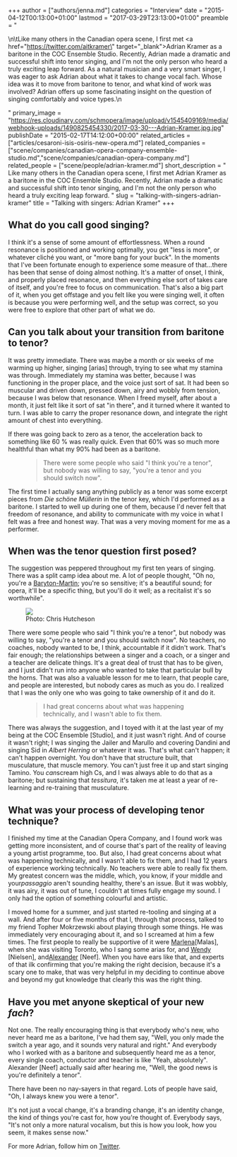 +++
author = ["authors/jenna.md"]
categories = "Interview"
date = "2015-04-12T00:13:00+01:00"
lastmod = "2017-03-29T23:13:00+01:00"
preamble = "<p>\n\tLike many others in the Canadian opera scene, I first met <a href=\"https://twitter.com/aitkramer\" target=\"_blank\">Adrian Kramer</a> as a baritone in the COC Ensemble Studio. Recently, Adrian made a dramatic and successful shift into tenor singing, and I'm not the only person who heard a truly exciting leap forward. As a natural musician and a very smart singer, I was eager to ask Adrian about what it takes to change vocal fach. Whose idea was it to move from baritone to tenor, and what kind of work was involved? Adrian offers up some fascinating insight on the question of singing comfortably and voice types.\n</p>"
primary_image = "https://res.cloudinary.com/schmopera/image/upload/v1545409169/media/webhook-uploads/1490825454330/2017-03-30---Adrian-Kramer.jpg.jpg"
publishDate = "2015-02-17T14:12:00+00:00"
related_articles = ["articles/cesaroni-isis-osiris-new-opera.md"]
related_companies = ["scene/companies/canadian-opera-company-ensemble-studio.md","scene/companies/canadian-opera-company.md"]
related_people = ["scene/people/adrian-kramer.md"]
short_description = "​Like many others in the Canadian opera scene, I first met Adrian Kramer as a baritone in the COC Ensemble Studio. Recently, Adrian made a dramatic and successful shift into tenor singing, and I&#039;m not the only person who heard a truly exciting leap forward. "
slug = "talking-with-singers-adrian-kramer"
title = "Talking with singers: Adrian Kramer"
+++

<h2>What do you call good singing?</h2>
<p>
	I think it's a sense of some amount of effortlessness. When a round resonance is positioned and working optimally, you get "less is more", or whatever cliché you want, or "more bang for your buck". In the moments that I've been fortunate enough to experience some measure of that…there has been that sense of doing almost nothing. It's a matter of onset, I think, and properly placed resonance, and then everything else sort of takes care of itself, and you're free to focus on communication. That's also a big part of it, when you get offstage and you felt like you were singing well, it often is because you were performing well, and the setup was correct, so you were free to explore that other part of what we do.
</p>
<h2>Can you talk about your transition from baritone to tenor?</h2>
<p>
	It was pretty immediate. There was maybe a month or six weeks of me warming up higher, singing [arias] through, trying to see what my stamina was through. Immediately my stamina was better, because I was functioning in the proper place, and the voice just sort of sat. It had been so muscular and driven down, pressed down, airy and wobbly from tension, because I was below that resonance. When I freed myself, after about a month, it just felt like it sort of sat "in there", and it turned where it wanted to turn. I was able to carry the proper resonance down, and integrate the right amount of chest into everything.
</p>
<p>
	If there was going back to zero as a tenor, the acceleration back to something like 60 % was really quick. Even that 60% was so much more healthful than what my 90% had been as a baritone.
</p>
<figure data-type="quote">
<blockquote>
	There were some people who said "I think you're a tenor", but nobody was willing to say, "you're a tenor and you should switch now".<br>
	
</blockquote>
</figure>
<p>
	The first time I actually sang anything publicly as a tenor was some excerpt pieces from <em>Die schöne</em> <em>Müllerin </em>in the tenor key, which I'd performed as a baritone. I started to well up during one of them, because I'd never felt that freedom of resonance, and ability to communicate with my voice in what I felt was a free and honest way. That was a very moving moment for me as a performer.
</p>
<h2>When was the tenor question first posed?</h2>
<p>
	The suggestion was peppered throughout my first ten years of singing. There was a split camp idea about me. A lot of people thought, "Oh no, you're a <a href="http://en.wikipedia.org/wiki/Baritone#Bariton.2FBaryton-Martin" target="_blank">Baryton-Martin</a>; you're so sensitive; it's a beautiful sound; for opera, it'll be a specific thing, but you'll do it well; as a recitalist it's so worthwhile".
</p>
<figure data-type="image"><a href="https://res.cloudinary.com/schmopera/image/upload/v1545409169/media/webhook-uploads/1428793847855/KramerRBA-Chris-Hutcheson.jpg"><img data-resize-src="http://lh3.googleusercontent.com/ucj7oR1FB59VY2u8WoBbzaPOIfg86EAAfy0moebq96BQjd0WuSAtjK59HDxoDHxvHqvCUe1emEVgLLoZkgItSUhMVd0" src="http://lh3.googleusercontent.com/ucj7oR1FB59VY2u8WoBbzaPOIfg86EAAfy0moebq96BQjd0WuSAtjK59HDxoDHxvHqvCUe1emEVgLLoZkgItSUhMVd0=s1200"></a><figcaption>Photo: Chris Hutcheson</figcaption></figure>
<p>
	There were some people who said "I think you're a tenor", but nobody was willing to say, "you're a tenor and you should switch now". No teachers, no coaches, nobody wanted to be, I think, accountable if it didn't work. That's fair enough; the relationships between a singer and a coach, or a singer and a teacher are delicate things. It's a great deal of trust that has to be given, and I just didn't run into anyone who wanted to take that particular bull by the horns. That was also a valuable lesson for me to learn, that people care, and people are interested, but nobody cares as much as you do. I realized that I was the only one who was going to take ownership of it and do it.
</p>
<figure data-type="quote">
<blockquote>
	I had great concerns about what was happening technically, and I wasn't able to fix them.<br>
	
</blockquote>
</figure>
<p>
	There was always the suggestion, and I toyed with it at the last year of my being at the COC Ensemble [Studio], and it just wasn't right. And of course it wasn't right; I was singing the Jailer and Marullo and covering Dandini and singing Sid in <em>Albert Herring</em> or whatever it was. That's what can't happen; it can't happen overnight. You don't have that structure built, that musculature, that muscle memory. You can't just free it up and start singing Tamino. You <em>can</em>scream high Cs, and I was always able to do that as a baritone; but sustaining that <em>tessitura</em>, it's taken me at least a year of re-learning and re-training that musculature.
</p>
<h2>What was your process of developing tenor technique?</h2>
<p>
	I finished my time at the Canadian Opera Company, and I found work was getting more inconsistent, and of course that's part of the reality of leaving a young artist programme, too. But also, I had great concerns about what was happening technically, and I wasn't able to fix them, and I had 12 years of experience working technically. No teachers were able to really fix them. My greatest concern was the middle, which, you know, if your middle and your<em>passaggio</em> aren't sounding healthy, there's an issue. But it was wobbly, it was airy, it was out of tune, I couldn't at times fully engage my sound. I only had the option of something colourful and artistic.
</p>
<p>
	I moved home for a summer, and just started re-tooling and singing at a wall. And after four or five months of that I, through that process, talked to my friend Topher Mokrzewski about playing through some things. He was immediately very encouraging about it, and so I screamed at him a few times. The first people to really be supportive of it were <a href="http://www.juilliard.edu/faculty/marlena-kleinman-malas?destination=node/19630" target="_blank">Marlena</a>[Malas], when she was visiting Toronto, who I sang some arias for, and <a href="http://schmopera.com/wendy-nielsen-on-teaching-singing/" target="_blank">Wendy</a> [Nielsen], and<a href="http://www.thestar.com/entertainment/music/2012/08/26/canadian_opera_companys_alexander_neef_hides_in_plain_sight.html" target="_blank">Alexander</a> [Neef]. When you have ears like that, and experts of that ilk confirming that you're making the right decision, because it's a scary one to make, that was very helpful in my deciding to continue above and beyond my gut knowledge that clearly this was the right thing.
</p>
<h2>Have you met anyone skeptical of your new <em>fach</em>?</h2>
<p>
	Not one. The really encouraging thing is that everybody who's new, who never heard me as a baritone, I've had them say, "Well, you only made the switch a year ago, and it sounds very natural and right." And everybody who I worked with as a baritone and subsequently heard me as a tenor, every single coach, conductor and teacher is like "Yeah, absolutely". Alexander [Neef] actually said after hearing me, "Well, the good news is you're definitely a tenor".
</p>
<p>
	There have been no nay-sayers in that regard. Lots of people have said, "Oh, I always knew you were a tenor".
</p>
<p>
	It's not just a vocal change, it's a branding change, it's an identity change, the kind of things you're cast for, how you're thought of. Everybody says, "It's not only a more natural vocalism, but this is how you look, how you seem, it makes sense now."
</p>
<p>
	For more Adrian, follow him on <a href="https://twitter.com/aitkramer" target="_blank">Twitter</a>.
</p>
